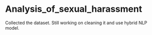 # Analysis_of_sexual_harassment

Collected the dataset. Still working on cleaning it and use hybrid NLP model.
